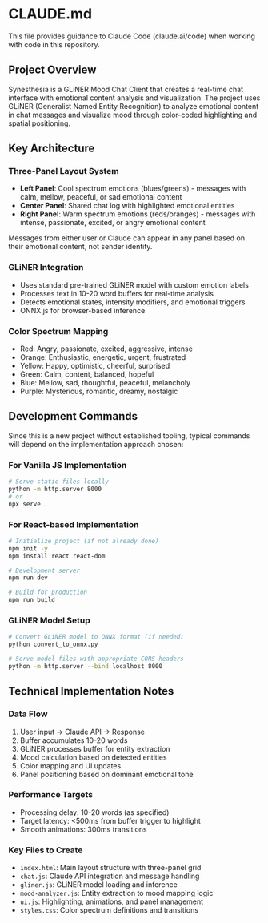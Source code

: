 # CLAUDE.md

This file provides guidance to Claude Code (claude.ai/code) when working with code in this repository.

## Project Overview

Synesthesia is a GLiNER Mood Chat Client that creates a real-time chat interface with emotional content analysis and visualization. The project uses GLiNER (Generalist Named Entity Recognition) to analyze emotional content in chat messages and visualize mood through color-coded highlighting and spatial positioning.

## Key Architecture

### Three-Panel Layout System
- **Left Panel**: Cool spectrum emotions (blues/greens) - messages with calm, mellow, peaceful, or sad emotional content
- **Center Panel**: Shared chat log with highlighted emotional entities
- **Right Panel**: Warm spectrum emotions (reds/oranges) - messages with intense, passionate, excited, or angry emotional content

Messages from either user or Claude can appear in any panel based on their emotional content, not sender identity.

### GLiNER Integration
- Uses standard pre-trained GLiNER model with custom emotion labels
- Processes text in 10-20 word buffers for real-time analysis
- Detects emotional states, intensity modifiers, and emotional triggers
- ONNX.js for browser-based inference

### Color Spectrum Mapping
- Red: Angry, passionate, excited, aggressive, intense
- Orange: Enthusiastic, energetic, urgent, frustrated
- Yellow: Happy, optimistic, cheerful, surprised
- Green: Calm, content, balanced, hopeful
- Blue: Mellow, sad, thoughtful, peaceful, melancholy
- Purple: Mysterious, romantic, dreamy, nostalgic

## Development Commands

Since this is a new project without established tooling, typical commands will depend on the implementation approach chosen:

### For Vanilla JS Implementation
```bash
# Serve static files locally
python -m http.server 8000
# or
npx serve .
```

### For React-based Implementation
```bash
# Initialize project (if not already done)
npm init -y
npm install react react-dom

# Development server
npm run dev

# Build for production
npm run build
```

### GLiNER Model Setup
```bash
# Convert GLiNER model to ONNX format (if needed)
python convert_to_onnx.py

# Serve model files with appropriate CORS headers
python -m http.server --bind localhost 8000
```

## Technical Implementation Notes

### Data Flow
1. User input → Claude API → Response
2. Buffer accumulates 10-20 words
3. GLiNER processes buffer for entity extraction
4. Mood calculation based on detected entities
5. Color mapping and UI updates
6. Panel positioning based on dominant emotional tone

### Performance Targets
- Processing delay: 10-20 words (as specified)
- Target latency: <500ms from buffer trigger to highlight
- Smooth animations: 300ms transitions

### Key Files to Create
- `index.html`: Main layout structure with three-panel grid
- `chat.js`: Claude API integration and message handling
- `gliner.js`: GLiNER model loading and inference
- `mood-analyzer.js`: Entity extraction to mood mapping logic
- `ui.js`: Highlighting, animations, and panel management
- `styles.css`: Color spectrum definitions and transitions